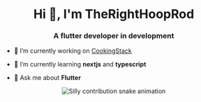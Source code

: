 <h1 align="center">Hi 👋, I'm TheRightHoopRod</h1>
<h3 align="center">A flutter developer in development</h3>

- 🔭 I’m currently working on [CookingStack](https://github.com/theRightHooprod/cooking-stack)

- 🌱 I’m currently learning **nextjs** and **typescript**

- 💬 Ask me about **Flutter**

<div align="center">
  <picture>
    <source media="(prefers-color-scheme: dark)" srcset="https://raw.githubusercontent.com/theRightHoopRod/theRightHoopRod/output/silly-contribution-snake-dark.svg" />
    <source media="(prefers-color-scheme: light)" srcset="https://raw.githubusercontent.com/theRightHoopRod/theRightHoopRod/output/silly-contribution-snake.svg" />
    <img alt="Silly contribution snake animation" src="github-snake.svg" />
  </picture>
</div>

